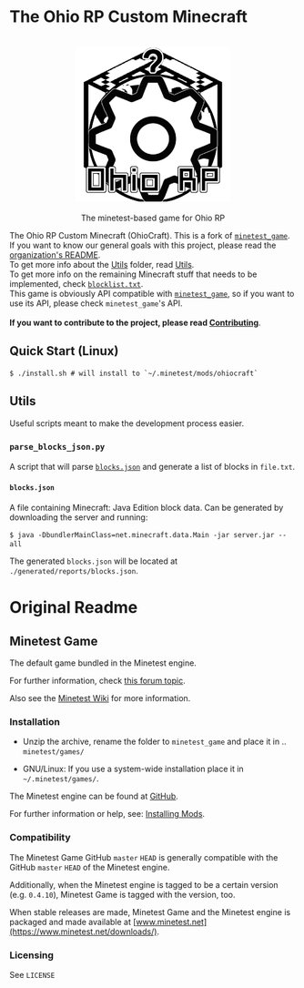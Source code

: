 # The Ohio RP Custom Minecraft

<p align="center">
  <br>
    <img alt="logo" src="./logo.png" height="272" />
  <br>
  <br>
  The minetest-based game for Ohio RP
<p>

The Ohio RP Custom Minecraft (OhioCraft). This is a fork of [`minetest_game`](https://github.com/minetest/minetest_game). <br>
If you want to know our general goals with this project, please read the [organization's README](https://github.com/OhioRP). <br>
To get more info about the [Utils](./Utils/) folder, read [Utils](#utils). <br>
To get more info on the remaining Minecraft stuff that needs to be implemented, check [`blocklist.txt`](./blocklist.txt). <br>
This game is obviously API compatible with [`minetest_game`](https://github.com/minetest/minetest_game), so if you want to use its API, please check `minetest_game`'s API. <br>
<br>
**If you want to contribute to the project, please read [Contributing](CONTRIBUTING.md)**.

## Quick Start (Linux)
```console
$ ./install.sh # will install to `~/.minetest/mods/ohiocraft`
```

## Utils

Useful scripts meant to make the development process easier.

### `parse_blocks_json.py`

A script that will parse [`blocks.json`](#blocksjson) and generate a list of blocks in `file.txt`.

#### `blocks.json`

A file containing Minecraft: Java Edition block data. Can be generated by downloading the server and running:
```console
$ java -DbundlerMainClass=net.minecraft.data.Main -jar server.jar --all
```
The generated `blocks.json` will be located at `./generated/reports/blocks.json`.

# Original Readme

## Minetest Game

The default game bundled in the Minetest engine.

For further information, check [this forum topic](https://forum.minetest.net/viewtopic.php?f=15&t=9724).

Also see the [Minetest Wiki](https://wiki.minetest.net/Subgames/Minetest_Game) for more information.

### Installation

- Unzip the archive, rename the folder to `minetest_game` and
place it in .. `minetest/games/`

- GNU/Linux: If you use a system-wide installation place it in `~/.minetest/games/`.

The Minetest engine can be found at [GitHub](https://github.com/minetest/minetest).

For further information or help, see: [Installing Mods](https://wiki.minetest.net/Installing_Mods).

### Compatibility

The Minetest Game GitHub `master` `HEAD` is generally compatible with the GitHub
`master` `HEAD` of the Minetest engine.

Additionally, when the Minetest engine is tagged to be a certain version (e.g.
`0.4.10`), Minetest Game is tagged with the version, too.

When stable releases are made, Minetest Game and the Minetest engine is packaged 
and made available at [www.minetest.net](https://www.minetest.net/downloads/).

### Licensing

See `LICENSE`
